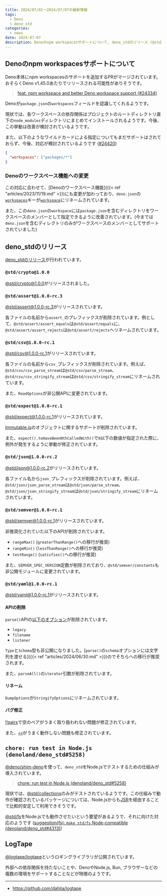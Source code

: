 ```yaml
---
title: 2024/07/01〜2024/07/07の最新情報
tags:
  - Deno
  - deno_std
categories:
  - news
date: 2024-07-07
description: Denoのnpm workspacesサポートについて, deno_stdのリリース (@std/crypto@1.0.0のリリースなど), run test in Node.js (denoland/deno_std#5258), LogTape (Deno, Node.js, Bunなど様々なランタイムをサポートするロギングライブラリ)
---
```


## Denoのnpm workspacesサポートについて

Deno本体にnpm workspacesのサポートを追加するPRがマージされています。おそらくDeno v1.45.0あたりでリリースされる可能性がありそうです。

> [feat: npm workspace and better Deno workspace support (#24334)](https://github.com/denoland/deno/pull/24334)

Denoが`package.json`の`workspaces`フィールドを認識してくれるようです。

現状では、各ワークスペースの依存関係はプロジェクトのルートディレクトリ直下の`node_modules`ディレクトリにまとめてインストールされるようです。今後、この挙動は改善が検討されているようです。

また、以下のようなワイルドカードによる指定についてもまだサポートはされておらず、今後、対応が検討されているようです ([#24420](https://github.com/denoland/deno/issues/24420))

```json
{
  "workspaces": ["packages/*"]
}
```

### Denoのワークスペース機能への変更

この対応に合わせて、[Denoのワークスペース機能]({{< ref "articles/2023/11/19.md" >}})にも変更が加わっており、`deno.json`の[`workspaces`](https://github.com/denoland/deno/blob/v1.44.4/cli/schemas/config-file.v1.json#L607)キーが[`workspace`](https://github.com/denoland/deno/blob/74ac29bae666cd910c6f66d47b20e3209afc1fe7/cli/schemas/config-file.v1.json#L607)にリネームされています。

また、この`deno.json`の`workspace`には`package.json`を含むディレクトリをワークスペースのメンバーとして指定できるように改善されています。(今までは`deno.json`を含むディレクトリのみがワークスペースのメンバーとしてサポートされていました)

## deno_stdのリリース

[deno_stdのリリース](https://github.com/denoland/deno_std/releases/tag/release-2024.07.02)が行われています。

### `@std/crypto@1.0.0`

[@std/crypto@1.0.0](https://jsr.io/@std/crypto@1.0.0)がリリースされました。

### `@std/assert@1.0.0-rc.3`

[@std/assert@1.0.0-rc.3](https://jsr.io/@std/assert@1.0.0-rc.3)がリリースされています。

各ファイルの名前から`assert_`のプレフィックスが削除されています。例として、`@std/assert/assert_equals`は`@std/assert/equals`に、`@std/assert/assert_rejects`は`@std/assert/rejects`へリネームされています。

### `@std/csv@1.0.0-rc.1`

[@std/csv@1.0.0-rc.1](https://jsr.io/@std/csv@1.0.0-rc.1)がリリースされています。

各ファイルの名前から`csv_`プレフィックスが削除されています。例えば、`@std/csv/csv_parse_stream`は`@std/csv/parse_stream`、`@std/csv/csv_stringify_stream`は`@std/csv/stringify_stream`にリネームされています。

また、`ReadOptions`が非公開APIに変更されています。

### `@std/expect@1.0.0-rc.1`

[@std/expect@1.0.0-rc.1](https://jsr.io/@std/expect/1.0.0-rc.1)がリリースされています。

[Immutable.js](https://github.com/immutable-js/immutable-js)のオブジェクトに関するサポートが削除されています。

また、`expect().toHaveBeenNthCalledWith()`で`0`以下の数値が指定された際に、例外が発生するように挙動が修正されています。

### `@std/json@1.0.0-rc.2`

[@std/json@1.0.0-rc.2](https://jsr.io/@std/json/1.0.0-rc.2)がリリースされています。

各ファイル名から`json_`プレフィックスが削除されています。例えば、`@std/json/json_parse_stream`は`@std/json/parse_stream`、`@std/json/json_stringify_stream`は`@std/json/stringify_stream`にリネームされています。

### `@std/semver@1.0.0-rc.1`

[@std/semver@1.0.0-rc.1](https://jsr.io/@std/semver@1.0.0-rc.1)がリリースされています。

非推奨化されていた以下のAPIが削除されています。

- `rangeMax()` (`greaterThanRange()`への移行が推奨)
- `rangeMin()` (`lessThanRange()`への移行が推奨)
- `testRange()` (`satisfies()`への移行が推奨)

また、`SEMVER_SPEC_VERSION`定数が削除されており、`@std/semver/constants`も非公開モジュールに変更されています。

### `@std/yaml@1.0.0-rc.1`

[@std/yaml@1.0.0-rc.1](https://jsr.io/@std/yaml@1.0.0-rc.1)がリリースされています。

#### APIの削除

`parse()`APIの[以下のオプション](https://jsr.io/@std/yaml@0.224.3/doc/~/ParseOptions)が削除されています。

- `legacy`
- `filename`
- `listener`

`Type`と`Schema`型も非公開になりました。[`parse()`の`schema`オプションには文字列を渡せる]({{< ref "articles/2024/06/30.md" >}})のでそちらへの移行が推奨されます。

また、`parseAll()`の`iterator`引数が削除されています。

#### リネーム

`DumpOptions`が`StringifyOptions`にリネームされています。

#### バグ修正

[!!pairs](https://yaml.org/type/pairs.html)で空のペアがうまく取り扱われない問題が修正されています。

また、[`<<`](https://yaml.org/type/merge)がうまく動作しない問題も修正されています。

## `chore: run test in Node.js (denoland/deno_std#5258)`

[@deno/shim-deno](https://github.com/denoland/node_shims)を使って、`deno_std`をNode.jsでテストするための仕組みが導入されています。

> [chore: run test in Node.js (denoland/deno_std#5258)](https://github.com/denoland/deno_std/pull/5258)

現状では、[@std/collections](https://jsr.io/@std/collections@1.0.2)のみがテストされているようです。この仕組みで動作が確認されているパッケージについては、Node.jsからも[JSR](https://github.com/jsr-io/jsr-npm)を経由することで比較的安定して利用できそうです。

[@std/fs](https://jsr.io/@std/fs@1.0.0-rc.3)をNode.jsでも動作させたいという要望があるようで、それに向けた対応のようです ([suggestion(fs): `make std/fs` Node-compatible (denoland/deno_std#4313)](https://github.com/denoland/deno_std/issues/4313))

## LogTape

[@logtape/logtape](https://jsr.io/@logtape/logtape)というロギングライブラリが公開されています。

外部への依存関係を持たないことや、DenoやNode.js, Bun, ブラウザーなどの複数の環境をサポートすることなどが特徴のようです。

---

- https://github.com/dahlia/logtape

